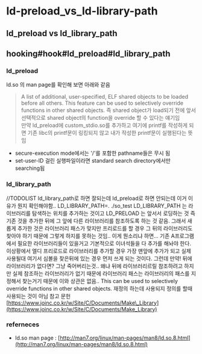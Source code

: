 # ld-preload\_vs\_ld-library-path

## ld\_preload vs ld\_library\_path

## hooking\#hook\#ld\_preload\#ld\_library\_path

### ld\_preload

ld.so 의 man page를 확인해 보면 아래와 같음

> A list of additional, user-specified, ELF shared objects to be loaded before all others. This feature can be used to selectively override functions in other shared objects. 즉 shared object가 load되기 전에 앞서 선택적으로 shared object의 function을 override 할 수 있다는 얘기임  
> 만약 ld\_preload에 custom\_stdio.so를 추가하고 여기에 printf를 작성하게 되면 기존 libc의 printf문이 링킹되지 않고 내가 작성한 printf문이 실행된다는 뜻임

* secure-execution mode에서는 '/'를 포함한 pathname들은 무시 됨 
* set-user-ID 걸린 실행파일이라면 standard search directory에서만 searching됨 

### ld\_library\_path

//TODOLIST ld\_library\_path로 하면 잘되는데 ld\_preload로 하면 안되는데 이거 이유가 뭔지 확인해야함.. LD\_LIBRARY\_PATH=. ./so\_test LD\_LIBRARY\_PATH 는 라이브러리를 탐색하는 위치를 추가하는 것이고 LD\_PRELOAD 는 앞서서 로딩하는 것 즉 기존 것을 추가한 뒤에 그 앞에 다른 라이브러리를 참조하도록 하는 것 같음. 그래서 새롭게 추가한 것은 라이브러리 패스가 맞지만 프리로드를 할 경우 그 뒤의 라이브러리도 찾아야 하기 때문에 그렇게 하지를 못하는 것임.. 이게 뭔소리냐 하면... 기존 A프로그램에서 필요한 라이브러리들이 있을거고 기본적으로 이녀석들을 다 추가를 해놔야 한다. 이상황에서 엘디 프리로드로 라이브러리를 추가할 경우 가장 맨앞에 추가가 되고 실제 사용될대 여기서 심볼을 찾은뒤에 있는 경우 먼저 쓰게 되는 것이다. 그런데 만약! 뒤에 라이브러리가 없다면? 그냥 죽어버리는것.. 왜냐 뒤에 라이브러리르릴 참조하려고 하지만 실제 참조하는 라이브러리가 없기 때문에 라이브러리 패스는 라이브러리의 패스를 지정해서 찾는거기 때문에 이와 상관은 없음.. This can be used to selectively override functions in other shared objects. 재정의 하는데 사용되지 정의를 할때 사용되는 것이 아님 참고 문헌 [https://www.joinc.co.kr/w/Site/C/Documents/Make\_Library](https://www.joinc.co.kr/w/Site/C/Documents/Make_Library)

### referneces

* ld.so man page : [http://man7.org/linux/man-pages/man8/ld.so.8.html](http://man7.org/linux/man-pages/man8/ld.so.8.html)

